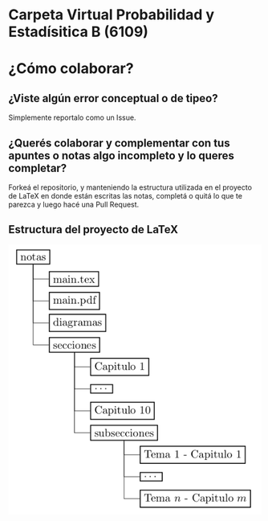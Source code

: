 # Carpeta Virtual Probabilidad y Estadísitica B (6109)

# ¿Cómo colaborar?

## ¿Viste algún error conceptual o de tipeo?

Simplemente reportalo como un Issue.

## ¿Querés colaborar y complementar con tus apuntes o notas algo incompleto y lo queres completar?

Forkeá el repositorio, y manteniendo la estructura utilizada en el proyecto de LaTeX en donde están escritas las notas, completá o quitá lo que te parezca y luego hacé una Pull Request.

## Estructura del proyecto de LaTeX

<a href="https://github.com/ilitteri/6109-PyE/blob/main/extra/notes_file_system.png"></a>
<img align="center" src="https://github.com/ilitteri/6109-PyE/blob/main/extra/notes_file_system.png"></img>
